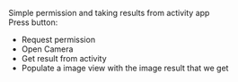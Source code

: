 Simple permission and taking results from activity app</br>
Press button:</br>
- Request permission</br>
- Open Camera </br>
- Get result from activity</br>
- Populate a image view with the image result that we get</br>

